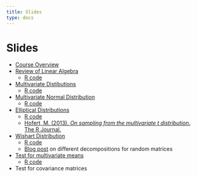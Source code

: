```yaml
---
title: Slides
type: docs
---
```


# Slides

  - [Course Overview](overview.pdf)
  - [Review of Linear Algebra](review-linear-algebra.pdf)
    + [R code](review-linear-algebra.R)
  - [Multivariate Distibutions](multivariate-random-variables.pdf)
    + [R code](multivariate-random-variables.R)
  - [Multivariate Normal Distribution](multivariate-normal.pdf)
    + [R code](multivariate-normal.R)
  - [Elliptical Distributions](elliptical-distributions.pdf)
    + [R code](elliptical-distributions.R)
    + [Hofert, M. (2013). *On sampling from the multivariate t distribution*. The R Journal.](https://journal.r-project.org/archive/2013/RJ-2013-033/RJ-2013-033.pdf)
  - [Wishart Distribution](wishart-distribution.pdf)
    + [R code](wishart-distribution.R)
    + [Blog post](http://djalil.chafai.net/blog/2015/10/20/bartlett-decomposition-and-other-factorizations/) on different decompositions for random matrices
  - [Test for multivariate means](test-means.pdf)
    + [R code](test-means.R)
  - Test for covariance matrices

